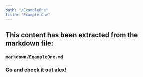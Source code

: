 ```yaml
---
path: "/ExampleOne"
title: "Example One"
---
```


## This content has been extracted from the markdown file: 
### ```markdown/ExampleOne.md```

### Go and check it out alex!